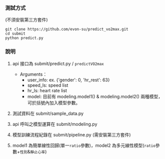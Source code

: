 ### 測試方式
(不須安裝第三方套件)
```commandline
git clone https://github.com/evon-su/predict_vo2max.git
cd submit
python predict.py
```
### 說明
1. api 接口為 submit/predict.py / `predictVO2max`
   - Arguments：
     - user_info: ex. {'gender': 0, 'hr_rest': 63} 
     - speed_ls: speed list
     - hr_ls: heart rate list
     - model: 目前有 modeling.model1() & modeling.model2() 兩種模型，可於括號內加入模型參數。

2. 測試資料在 submit/sample_data.py
3. api 呼叫之模型運算在 submit/modeling.py
3. 模型訓練流程紀錄在 submit/pipeline.py (需安裝第三方套件)
4. model1 為簡單線性回歸(單一`ratio`參數)，model2 為多元線性模型(`ratio`參數+`性別`&`靜止心率`)

